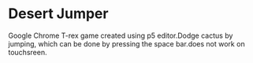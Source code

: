 # Desert Jumper
Google Chrome T-rex game created using p5 editor.Dodge cactus by jumping, which can be done by pressing the space bar.does not work on touchsreen.
